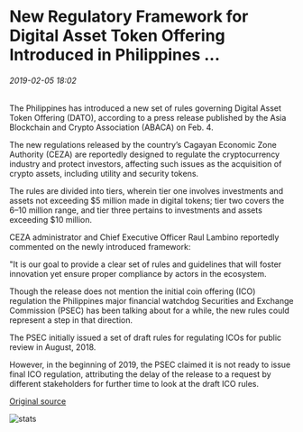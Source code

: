 # New Regulatory Framework for Digital Asset Token Offering Introduced in Philippines ...

###### 2019-02-05 18:02

The Philippines has introduced a new set of rules governing Digital Asset Token Offering (DATO), according to a press release published by the Asia Blockchain and Crypto Association (ABACA) on Feb. 4.

The new regulations released by the country’s Cagayan Economic Zone Authority (CEZA) are reportedly designed to regulate the cryptocurrency industry and protect investors, affecting such issues as the acquisition of crypto assets, including utility and security tokens.

The rules are divided into tiers, wherein tier one involves investments and assets not exceeding $5 million made in digital tokens; tier two covers the $6–$10 million range, and tier three pertains to investments and assets exceeding $10 million.

CEZA administrator and Chief Executive Officer Raul Lambino reportedly commented on the newly introduced framework:

"It is our goal to provide a clear set of rules and guidelines that will foster innovation yet ensure proper compliance by actors in the ecosystem.

Though the release does not mention the initial coin offering (ICO) regulation the Philippines major financial watchdog Securities and Exchange Commission (PSEC) has been talking about for a while, the new rules could represent a step in that direction.

The PSEC initially issued a set of draft rules for regulating ICOs for public review in August, 2018.

However, in the beginning of 2019, the PSEC claimed it is not ready to issue final ICO regulation, attributing the delay of the release to a request by different stakeholders for further time to look at the draft ICO rules.

[Original source](https://cointelegraph.com/news/new-regulatory-framework-for-digital-asset-token-offering-introduced-in-philippines)

![stats](https://c.statcounter.com/11760860/0/a89fa40b/1/ "stats")